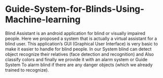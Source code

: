 # Guide-System-for-Blinds-Using-Machine-learning

Blind Assistant is an android application for blind or visually impaired people.
Here we proposed a system that is actually a virtual assistant for a blind user. 
This application’s GUI (Graphical User Interface) is very basic to make it easier to handle for blind people.
In our System blind can detect object recognize their relatives (face detection and recognition) and 
Also classify colors and finally we provide it with an alarm system or Guide System 
To alarm blind if there are any danger objects (which we already trained to recognize).


